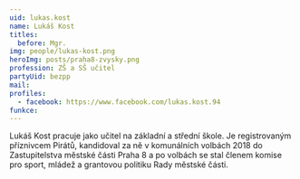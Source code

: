 ```yaml
---
uid: lukas.kost
name: Lukáš Kost
titles:
  before: Mgr.
img: people/lukas-kost.png
heroImg: posts/praha8-zvysky.png
profession: ZŠ a SŠ učitel
partyUid: bezpp
mail:
profiles:
  - facebook: https://www.facebook.com/lukas.kost.94
funkce:
---
```


Lukáš Kost pracuje jako učitel na základní a střední škole. Je registrovaným příznivcem Pirátů, kandidoval za ně v komunálních volbách 2018 do Zastupitelstva městské části Praha 8 a po volbách se stal členem komise pro sport, mládež a grantovou politiku Rady městské části.

